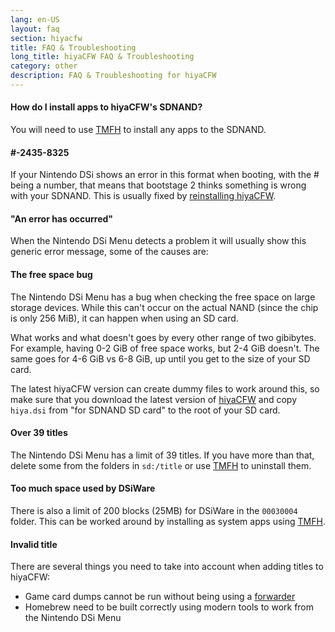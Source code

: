 ```yaml
---
lang: en-US
layout: faq
section: hiyacfw
title: FAQ & Troubleshooting
long_title: hiyaCFW FAQ & Troubleshooting
category: other
description: FAQ & Troubleshooting for hiyaCFW
---
```


#### How do I install apps to hiyaCFW's SDNAND?
You will need to use [TMFH](https://github.com/JeffRuLz/TMFH/releases/latest) to install any apps to the SDNAND.

#### #-2435-8325
If your Nintendo DSi shows an error in this format when booting, with the # being a number, that means that bootstage 2 thinks something is wrong with your SDNAND. This is usually fixed by [reinstalling hiyaCFW](installing).

#### "An error has occurred"
When the Nintendo DSi Menu detects a problem it will usually show this generic error message, some of the causes are:

#### The free space bug
The Nintendo DSi Menu has a bug when checking the free space on large storage devices. While this can't occur on the actual NAND (since the chip is only 256 MiB), it can happen when using an SD card.

What works and what doesn't goes by every other range of two gibibytes. For example, having 0-2 GiB of free space works, but 2-4 GiB doesn't. The same goes for 4-6 GiB vs 6-8 GiB, up until you get to the size of your SD card.

The latest hiyaCFW version can create dummy files to work around this, so make sure that you download the latest version of [hiyaCFW](https://github.com/DS-Homebrew/hiyaCFW/releases/latest/download/hiyaCFW.7z) and copy `hiya.dsi` from "for SDNAND SD card" to the root of your SD card.

#### Over 39 titles
The Nintendo DSi Menu has a limit of 39 titles. If you have more than that, delete some from the folders in `sd:/title` or use [TMFH](https://github.com/JeffRuLz/TMFH/releases/latest) to uninstall them.

#### Too much space used by DSiWare
There is also a limit of 200 blocks (25MB) for DSiWare in the `00030004` folder. This can be worked around by installing as system apps using [TMFH](https://github.com/JeffRuLz/TMFH/releases/latest).

#### Invalid title
There are several things you need to take into account when adding titles to hiyaCFW:
- Game card dumps cannot be run without being using a [forwarder](forwarders)
- Homebrew need to be built correctly using modern tools to work from the Nintendo DSi Menu
